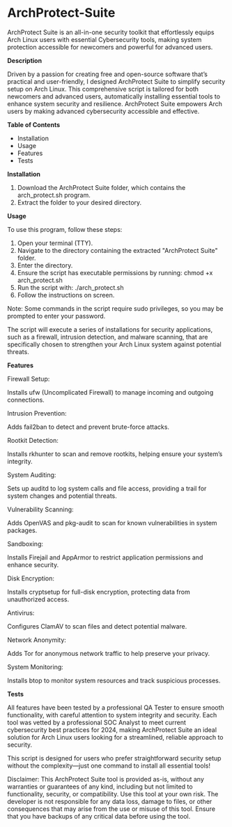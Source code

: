 # ArchProtect-Suite
ArchProtect Suite is an all-in-one security toolkit that effortlessly equips Arch Linux users with essential Cybersecurity tools, making system protection accessible for newcomers and powerful for advanced users.

**Description**

Driven by a passion for creating free and open-source software that’s practical and user-friendly, I designed ArchProtect Suite to simplify security setup on Arch Linux. This comprehensive script is tailored for both newcomers and advanced users, automatically installing essential tools to enhance system security and resilience. ArchProtect Suite empowers Arch users by making advanced cybersecurity accessible and effective.

**Table of Contents**

- Installation
- Usage
- Features
- Tests


**Installation**

1. Download the ArchProtect Suite folder, which contains the arch_protect.sh program.
2. Extract the folder to your desired directory.

**Usage**

To use this program, follow these steps:

1. Open your terminal (TTY).
2. Navigate to the directory containing the extracted "ArchProtect Suite" folder.
3. Enter the directory.
4. Ensure the script has executable permissions by running: chmod +x arch_protect.sh
5. Run the script with: ./arch_protect.sh
6. Follow the instructions on screen.

Note: Some commands in the script require sudo privileges, so you may be prompted to enter your password.

The script will execute a series of installations for security applications, such as a firewall, intrusion detection, and malware scanning, that are specifically chosen to strengthen your Arch Linux system against potential threats.

**Features**

Firewall Setup: 

Installs ufw (Uncomplicated Firewall) to manage incoming and outgoing connections.

Intrusion Prevention: 

Adds fail2ban to detect and prevent brute-force attacks.

Rootkit Detection: 

Installs rkhunter to scan and remove rootkits, helping ensure your system’s integrity.

System Auditing: 

Sets up auditd to log system calls and file access, providing a trail for system changes and potential threats.

Vulnerability Scanning: 

Adds OpenVAS and pkg-audit to scan for known vulnerabilities in system packages.

Sandboxing: 

Installs Firejail and AppArmor to restrict application permissions and enhance security.

Disk Encryption: 

Installs cryptsetup for full-disk encryption, protecting data from unauthorized access.

Antivirus: 

Configures ClamAV to scan files and detect potential malware.

Network Anonymity: 

Adds Tor for anonymous network traffic to help preserve your privacy.

System Monitoring: 

Installs btop to monitor system resources and track suspicious processes.

**Tests**

All features have been tested by a professional QA Tester to ensure smooth functionality, with careful attention to system integrity and security. Each tool was vetted by a professional SOC Analyst to meet current cybersecurity best practices for 2024, making ArchProtect Suite an ideal solution for Arch Linux users looking for a streamlined, reliable approach to security.

This script is designed for users who prefer straightforward security setup without the complexity—just one command to install all essential tools!

Disclaimer: This ArchProtect Suite tool is provided as-is, without any warranties or guarantees of any kind, including but not limited to functionality, security, or compatibility. Use this tool at your own risk. The developer is not responsible for any data loss, damage to files, or other consequences that may arise from the use or misuse of this tool. Ensure that you have backups of any critical data before using the tool.

